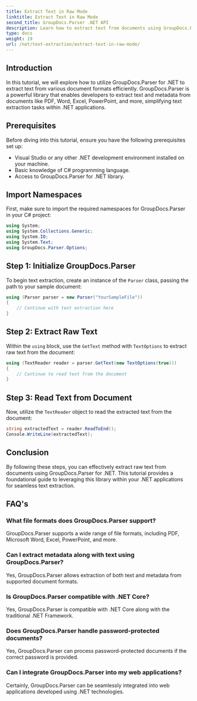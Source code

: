 ```yaml
---
title: Extract Text in Raw Mode
linktitle: Extract Text in Raw Mode
second_title: GroupDocs.Parser .NET API
description: Learn how to extract text from documents using GroupDocs.Parser for .NET. Easy, efficient, and seamless text extraction within your .NET applications.
type: docs
weight: 19
url: /net/text-extraction/extract-text-in-raw-mode/
---
```

## Introduction
In this tutorial, we will explore how to utilize GroupDocs.Parser for .NET to extract text from various document formats efficiently. GroupDocs.Parser is a powerful library that enables developers to extract text and metadata from documents like PDF, Word, Excel, PowerPoint, and more, simplifying text extraction tasks within .NET applications.
## Prerequisites
Before diving into this tutorial, ensure you have the following prerequisites set up:
- Visual Studio or any other .NET development environment installed on your machine.
- Basic knowledge of C# programming language.
- Access to GroupDocs.Parser for .NET library.

## Import Namespaces
First, make sure to import the required namespaces for GroupDocs.Parser in your C# project:
```csharp
using System;
using System.Collections.Generic;
using System.IO;
using System.Text;
using GroupDocs.Parser.Options;
```
## Step 1: Initialize GroupDocs.Parser
To begin text extraction, create an instance of the `Parser` class, passing the path to your sample document:
```csharp
using (Parser parser = new Parser("YourSampleFile"))
{
    // Continue with text extraction here
}
```
## Step 2: Extract Raw Text
Within the `using` block, use the `GetText` method with `TextOptions` to extract raw text from the document:
```csharp
using (TextReader reader = parser.GetText(new TextOptions(true)))
{
    // Continue to read text from the document
}
```
## Step 3: Read Text from Document
Now, utilize the `TextReader` object to read the extracted text from the document:
```csharp
string extractedText = reader.ReadToEnd();
Console.WriteLine(extractedText);
```

## Conclusion
By following these steps, you can effectively extract raw text from documents using GroupDocs.Parser for .NET. This tutorial provides a foundational guide to leveraging this library within your .NET applications for seamless text extraction.

## FAQ's
### What file formats does GroupDocs.Parser support?
GroupDocs.Parser supports a wide range of file formats, including PDF, Microsoft Word, Excel, PowerPoint, and more.
### Can I extract metadata along with text using GroupDocs.Parser?
Yes, GroupDocs.Parser allows extraction of both text and metadata from supported document formats.
### Is GroupDocs.Parser compatible with .NET Core?
Yes, GroupDocs.Parser is compatible with .NET Core along with the traditional .NET Framework.
### Does GroupDocs.Parser handle password-protected documents?
Yes, GroupDocs.Parser can process password-protected documents if the correct password is provided.
### Can I integrate GroupDocs.Parser into my web applications?
Certainly, GroupDocs.Parser can be seamlessly integrated into web applications developed using .NET technologies.
